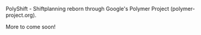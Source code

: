 PolyShift - Shiftplanning reborn through Google's Polymer Project (polymer-project.org).

More to come soon!